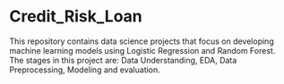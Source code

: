 # Credit_Risk_Loan

This repository contains data science projects that focus on developing machine learning models using Logistic Regression and Random Forest. The stages in this project are: Data Understanding, EDA, Data Preprocessing, Modeling and evaluation.
